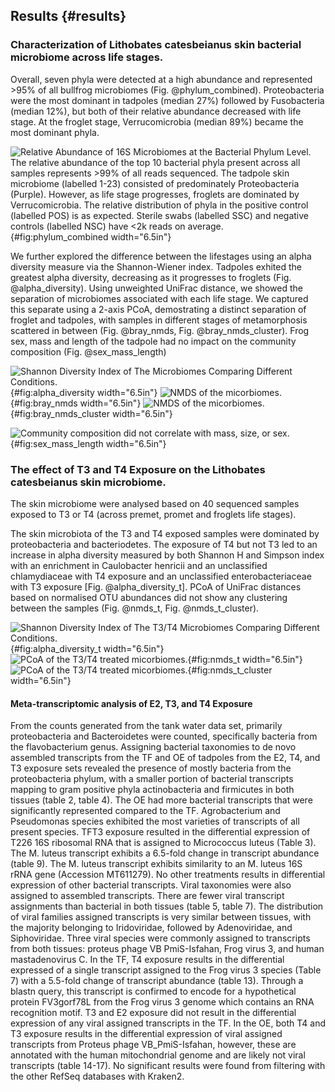 ## Results {#results}

### Characterization of Lithobates catesbeianus skin bacterial microbiome across life stages. 

Overall, seven phyla were detected at a high abundance and represented >95% of all bullfrog microbiomes (Fig. @phylum_combined). 
Proteobacteria were the most dominant in tadpoles (median 27%) followed by Fusobacteria (median 12%), but both of their relative abundance decreased with life stage. 
At the froglet stage, Verrucomicrobia (median 89%) became the most dominant phyla. 

![**Relative Abundance of 16S Microbiomes at the Bacterial Phylum Level**. The relative abundance of the top 10 bacterial phyla present across all samples represents >99% of all reads sequenced. The  tadpole skin microbiome (labelled 1-23) consisted of predominately Proteobacteria (Purple). However, as life stage progresses, froglets are dominated by Verrucomicrobia. The relative distribution of phyla in the positive control (labelled POS) is as expected. Sterile swabs (labelled SSC) and negative controls (labelled NSC) have <2k reads on average. ](images/phylum_label.png){#fig:phylum_combined width="6.5in"}

We further explored the difference between the lifestages using an alpha diversity measure via the Shannon-Wiener index. 
Tadpoles exhited the greatest alpha diversity, decreasing as it progresses to froglets (Fig. @alpha_diversity). 
Using unweighted UniFrac distance, we showed the separation of microbiomes associated with each life stage. 
We captured this separate using a 2-axis PCoA, demostrating a distinct separation of froglet and tadpoles, with samples in different stages of metamorphosis scattered in between (Fig. @bray_nmds, Fig. @bray_nmds_cluster). 
Frog sex, mass and length of the tadpole had no impact on the community composition (Fig. @sex_mass_length)

![**Shannon Diversity Index of The Microbiomes Comparing Different Conditions**. ](images/alpha_diversity.png){#fig:alpha_diversity width="6.5in"}
![**NMDS of the micorbiomes**. ](images/bray_nmds.png){#fig:bray_nmds width="6.5in"}
![**NMDS of the micorbiomes**. ](images/bray_nmds_cluster.png){#fig:bray_nmds_cluster width="6.5in"}

![**Community composition did not correlate with mass, size, or sex**. ](images/sex_mass_length.png){#fig:sex_mass_length width="6.5in"}


### The effect of T3 and T4 Exposure on the Lithobates catesbeianus skin microbiome. 

The skin microbiome were analysed based on 40 sequenced samples exposed to T3 or T4 (across premet, promet and froglets life stages). 

The skin microbiota of the T3 and T4 exposed samples were dominated by proteobacteria and bacteriodetes. 
The exposure of T4 but not T3 led to an increase in alpha diversity measured by both Shannon H and Simpson index with an enrichment in Caulobacter henricii and an unclassified chlamydiaceae with T4 exposure and an unclassified enterobacteriaceae with T3 exposure [Fig. @alpha_diversity_t]. 
PCoA of UniFrac distances based on normalised OTU abundances did not show any clustering between the samples (Fig. @nmds_t, Fig. @nmds_t_cluster). 

![**Shannon Diversity Index of The T3/T4 Microbiomes Comparing Different Conditions**. ](images/alpha_diversity_t.png){#fig:alpha_diversity_t width="6.5in"}
![**PCoA of the T3/T4 treated micorbiomes**. ](images/unifrac_pcoa_t.png){#fig:nmds_t width="6.5in"}
![**PCoA of the T3/T4 treated micorbiomes**. ](images/unifrac_pcoa_t.png){#fig:nmds_t_cluster width="6.5in"}


#### Meta-transcriptomic analysis of E2, T3, and T4 Exposure

From the counts generated from the tank water data set, primarily proteobacteria and Bacteroidetes were counted, specifically bacteria from the flavobacterium genus.
Assigning bacterial taxonomies to de novo assembled transcripts from the TF and OE of tadpoles from the E2, T4, and T3 exposure sets revealed the presence of mostly bacteria from the proteobacteria phylum, with a smaller portion of bacterial transcripts mapping to gram positive phyla actinobacteria and firmicutes in both tissues (table 2, table 4). 
The OE had more bacterial transcripts that were significantly represented compared to the TF. 
Agrobacterium and Pseudomonas species exhibited the most varieties of transcripts of all present species.
TFT3 exposure resulted in the differential expression of T226 16S ribosomal RNA that is assigned to Micrococcus luteus (Table 3). 
The M. luteus transcript exhibits a 6.5-fold change in transcript abundance (table 9). The M. luteus transcript exhibits similarity to an M. luteus 16S rRNA gene (Accession MT611279). 
No other treatments results in differential expression of other bacterial transcripts.
Viral taxonomies were also assigned to assembled transcripts. 
There are fewer viral transcript assignments than bacterial in both tissues (table 5, table 7). 
The distribution of viral families assigned transcripts is very similar between tissues, with the majority belonging to Iridoviridae, followed by Adenoviridae, and Siphoviridae. Three viral species were commonly assigned to transcripts from both tissues: proteus phage VB PmiS-Isfahan, Frog virus 3, and human mastadenovirus C.
In the TF, T4 exposure results in the differential expressed of a single transcript assigned to the Frog virus 3 species (Table 7) with a 5.5-fold change of transcript abundance (table 13). 
Through a blastn query, this transcript is confirmed to encode for a hypothetical protein FV3gorf78L from the Frog virus 3 genome which contains an RNA recognition motif. 
T3 and E2 exposure did not result in the differential expression of any viral assigned transcripts in the TF.
In the OE, both T4 and T3 exposure results in the differential expression of viral assigned transcripts from Proteus phage VB_PmiS-Isfahan, however, these are annotated with the human mitochondrial genome and are likely not viral transcripts (table 14-17).
No significant results were found from filtering with the other RefSeq databases with Kraken2.
